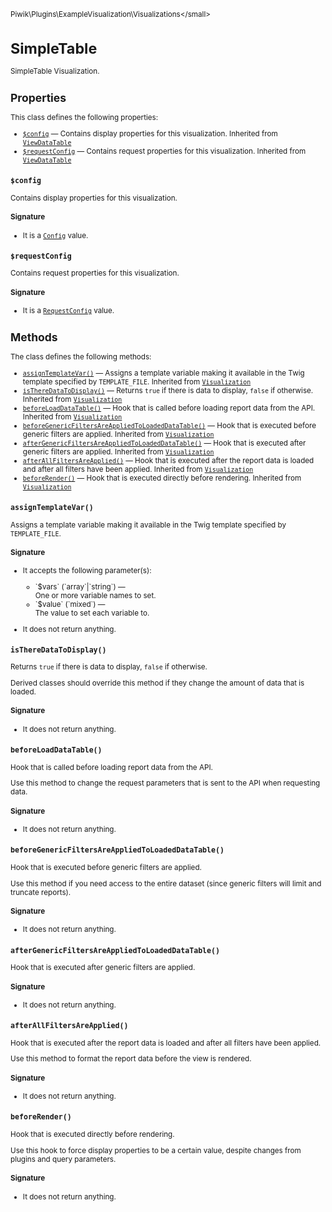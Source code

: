 <small>Piwik\Plugins\ExampleVisualization\Visualizations\</small>

SimpleTable
===========

SimpleTable Visualization.

Properties
----------

This class defines the following properties:

- [`$config`](#$config) &mdash; Contains display properties for this visualization. Inherited from [`ViewDataTable`](../../../../Piwik/Plugin/ViewDataTable.md)
- [`$requestConfig`](#$requestconfig) &mdash; Contains request properties for this visualization. Inherited from [`ViewDataTable`](../../../../Piwik/Plugin/ViewDataTable.md)

<a name="$config" id="$config"></a>
<a name="config" id="config"></a>
### `$config`

Contains display properties for this visualization.

#### Signature

- It is a [`Config`](../../../../Piwik/ViewDataTable/Config.md) value.

<a name="$requestconfig" id="$requestconfig"></a>
<a name="requestConfig" id="requestConfig"></a>
### `$requestConfig`

Contains request properties for this visualization.

#### Signature

- It is a [`RequestConfig`](../../../../Piwik/ViewDataTable/RequestConfig.md) value.

Methods
-------

The class defines the following methods:

- [`assignTemplateVar()`](#assigntemplatevar) &mdash; Assigns a template variable making it available in the Twig template specified by `TEMPLATE_FILE`. Inherited from [`Visualization`](../../../../Piwik/Plugin/Visualization.md)
- [`isThereDataToDisplay()`](#istheredatatodisplay) &mdash; Returns `true` if there is data to display, `false` if otherwise. Inherited from [`Visualization`](../../../../Piwik/Plugin/Visualization.md)
- [`beforeLoadDataTable()`](#beforeloaddatatable) &mdash; Hook that is called before loading report data from the API. Inherited from [`Visualization`](../../../../Piwik/Plugin/Visualization.md)
- [`beforeGenericFiltersAreAppliedToLoadedDataTable()`](#beforegenericfiltersareappliedtoloadeddatatable) &mdash; Hook that is executed before generic filters are applied. Inherited from [`Visualization`](../../../../Piwik/Plugin/Visualization.md)
- [`afterGenericFiltersAreAppliedToLoadedDataTable()`](#aftergenericfiltersareappliedtoloadeddatatable) &mdash; Hook that is executed after generic filters are applied. Inherited from [`Visualization`](../../../../Piwik/Plugin/Visualization.md)
- [`afterAllFiltersAreApplied()`](#afterallfiltersareapplied) &mdash; Hook that is executed after the report data is loaded and after all filters have been applied. Inherited from [`Visualization`](../../../../Piwik/Plugin/Visualization.md)
- [`beforeRender()`](#beforerender) &mdash; Hook that is executed directly before rendering. Inherited from [`Visualization`](../../../../Piwik/Plugin/Visualization.md)

<a name="assigntemplatevar" id="assigntemplatevar"></a>
<a name="assignTemplateVar" id="assignTemplateVar"></a>
### `assignTemplateVar()`

Assigns a template variable making it available in the Twig template specified by `TEMPLATE_FILE`.

#### Signature

-  It accepts the following parameter(s):

   <ul>
   <li>
      <div markdown="1" class="parameter">
      `$vars` (`array`|`string`) &mdash;

      <div markdown="1" class="param-desc"> One or more variable names to set.</div>

      <div style="clear:both;"/>

      </div>
   </li>
   <li>
      <div markdown="1" class="parameter">
      `$value` (`mixed`) &mdash;

      <div markdown="1" class="param-desc"> The value to set each variable to.</div>

      <div style="clear:both;"/>

      </div>
   </li>
   </ul>
- It does not return anything.

<a name="istheredatatodisplay" id="istheredatatodisplay"></a>
<a name="isThereDataToDisplay" id="isThereDataToDisplay"></a>
### `isThereDataToDisplay()`

Returns `true` if there is data to display, `false` if otherwise.

Derived classes should override this method if they change the amount of data that is loaded.

#### Signature

- It does not return anything.

<a name="beforeloaddatatable" id="beforeloaddatatable"></a>
<a name="beforeLoadDataTable" id="beforeLoadDataTable"></a>
### `beforeLoadDataTable()`

Hook that is called before loading report data from the API.

Use this method to change the request parameters that is sent to the API when requesting
data.

#### Signature

- It does not return anything.

<a name="beforegenericfiltersareappliedtoloadeddatatable" id="beforegenericfiltersareappliedtoloadeddatatable"></a>
<a name="beforeGenericFiltersAreAppliedToLoadedDataTable" id="beforeGenericFiltersAreAppliedToLoadedDataTable"></a>
### `beforeGenericFiltersAreAppliedToLoadedDataTable()`

Hook that is executed before generic filters are applied.

Use this method if you need access to the entire dataset (since generic filters will
limit and truncate reports).

#### Signature

- It does not return anything.

<a name="aftergenericfiltersareappliedtoloadeddatatable" id="aftergenericfiltersareappliedtoloadeddatatable"></a>
<a name="afterGenericFiltersAreAppliedToLoadedDataTable" id="afterGenericFiltersAreAppliedToLoadedDataTable"></a>
### `afterGenericFiltersAreAppliedToLoadedDataTable()`

Hook that is executed after generic filters are applied.

#### Signature

- It does not return anything.

<a name="afterallfiltersareapplied" id="afterallfiltersareapplied"></a>
<a name="afterAllFiltersAreApplied" id="afterAllFiltersAreApplied"></a>
### `afterAllFiltersAreApplied()`

Hook that is executed after the report data is loaded and after all filters have been applied.

Use this method to format the report data before the view is rendered.

#### Signature

- It does not return anything.

<a name="beforerender" id="beforerender"></a>
<a name="beforeRender" id="beforeRender"></a>
### `beforeRender()`

Hook that is executed directly before rendering.

Use this hook to force display properties to
be a certain value, despite changes from plugins and query parameters.

#### Signature

- It does not return anything.

